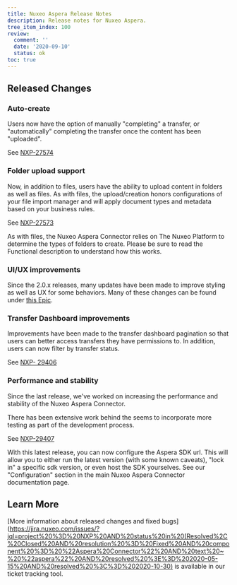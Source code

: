 ```yaml
---
title: Nuxeo Aspera Release Notes
description: Release notes for Nuxeo Aspera.
tree_item_index: 100
review:
  comment: ''
  date: '2020-09-10'
  status: ok
toc: true
---
```


## Released Changes

### Auto-create
Users now have the option of manually "completing" a transfer, or "automatically" completing the transfer once the content has been "uploaded".

See [NXP-27574](https://jira.nuxeo.com/browse/NXP-27574)


### Folder upload support
Now, in addition to files, users have the ability to upload content in folders as well as files.  As with files, the upload/creation honors configurations of your file import manager and will apply document types and metadata based on your business rules.

See [NXP-27573](https://jira.nuxeo.com/browse/NXP-27573)

As with files, the Nuxeo Aspera Connector relies on The Nuxeo Platform to determine the types of folders to create. Please be sure to read the Functional description to understand how this works.


### UI/UX improvements
Since the 2.0.x releases, many updates have been made to improve styling as well as UX for some behaviors. Many of these changes can be found under [this Epic](https://jira.nuxeo.com/browse/NXP-27477).

### Transfer Dashboard improvements
Improvements have been made to the transfer dashboard pagination so that users can better access transfers they have permissions to.  In addition, users can now filter by transfer status.

See [NXP- 29406](https://jira.nuxeo.com/browse/NXP-29406)


### Performance and stability
Since the last release, we've worked on increasing the performance and stability of the Nuxeo Aspera Connector. 

There has been extensive work behind the seems to incorporate more testing as part of the development process.

See [NXP-29407](https://jira.nuxeo.com/browse/NXP-29407)

With this latest release, you can now configure the Aspera SDK url.  This will allow you to either run the latest version (with some known caveats), "lock in" a specific sdk version, or even host the SDK yourselves. See our "Configuration" section in the main Nuxeo Aspera Connector documentation page.




## Learn More

[More information about released changes and fixed bugs](https://jira.nuxeo.com/issues/?jql=project%20%3D%20NXP%20AND%20status%20in%20(Resolved%2C%20Closed%20AND%20resolution%20%3D%20Fixed%20AND%20component%20%3D%20%22Aspera%20Connector%22%20AND%20text%20~%20%22aspera%22%20AND%20resolved%20%3E%3D%202020-05-15%20AND%20resolved%20%3C%3D%202020-10-30) is available in our ticket tracking tool.
